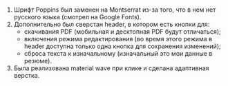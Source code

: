 # 
1) Шрифт Poppins был заменен на Montserrat из-за того, что в нем нет русского языка (смотрел на Google Fonts).
2) Дополнительно был сверстан header, в котором есть кнопки для:
   - скачивания PDF (мобильная и десктопная PDF будут отличаться);
   - включения режима редактирования (во время этого режима в header доступна только одна кнопка для сохранения изменений);
   - сброса текста к изначальному (изначальный это мои данные в резюме).
3) Была реализована material wave при клике и сделана адаптивная верстка.